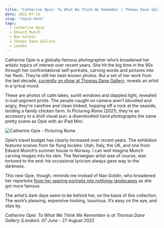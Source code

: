 ```yaml
---
title: "Catherine Opie: To What We Think We Remember | Thomas Dane Gallery"
date: 2022-07-24
slug: "/opie-dane"
tags:
  - Catherine Opie
  - Edvard Munch
  - Nan Goldin
  - Thomas Dane Gallery
  - London
---
```


Catherine Opie is a globally-famous photographer who’s broadened her artistic topics of interest over recent years. She hit the big time in the 90s through her confrontational self-portraits, carving words and pictures into her flesh. They’re still her best-known photos. But a set of her work from the last decade, [currently on show at Thomas Dane Gallery](https://website-artlogicwebsite0087.artlogic.net/viewing-room/32-catherine-opie-to-what-we-think-we-remember/), reveals an artist in a lyrical mood.

These are photos of calm lakes, sunlit windows and dappled light, revealed in lush pigment prints. The people caught on camera aren’t bloodied and angry, they’re carefree and clean limbed, hopping off a rock at the seaside, tending a family chicken farm. In *Picturing Rome* (2021), they're an accessory to a droll visual pun: a disembodied hand photographs the same pretty scene as Opie with an iPad Mini.

![Catherine Opie - Picturing Rome](/opie-dane-1.jpeg)

Opie’s travel budget has clearly increased over recent years. The exhibition features scenes from far flung locales: Utah, Italy, the UK, and one from Edvard Munch’s summer house in Norway. I can well imagine Munch carving images into his skin. The Norwegian artist was of course, was tortured to the end: his occasional lyricism always gave way to the darkness.

This new Opie, though, reminds me instead of Nan Goldin, who broadened her repertoire [from her searing portraits into nothingy landscapes](/posts/goldin-goodman) as she got more famous.

The artist’s dark days seem to be behind her, on the basis of this collection. The work’s pleasing, expensive-looking, luxurious. It’s easy on the eye, and slips by.

*Catherine Opie: To What We Think We Remember is at Thomas Dane Gallery (London). 07 June - 27 August 2022*
